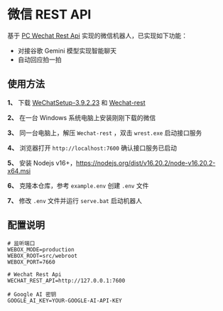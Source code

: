# 微信 REST API

基于 [PC Wechat Rest Api](https://github.com/opentdp/wechat-rest) 实现的微信机器人，已实现如下功能：

- 对接谷歌 Gemini 模型实现智能聊天
- 自动回应拍一拍

## 使用方法

**1、** 下载 [WeChatSetup-3.9.2.23](https://github.com/opentdp/wechat-rest/releases/download/v0.0.1/WeChatSetup-3.9.2.23.exe) 和 [Wechat-rest](https://github.com/opentdp/wechat-rest/releases/download/v0.4.4/wechat-rest.zip)

**2、** 在一台 Windows 系统电脑上安装刚刚下载的微信

**3、** 同一台电脑上，解压 `Wechat-rest` ，双击 `wrest.exe` 启动接口服务

**4、** 浏览器打开 `http://localhost:7600` 确认接口服务已启动

**5、** 安装 Nodejs v16+，<https://nodejs.org/dist/v16.20.2/node-v16.20.2-x64.msi>

**6、** 克隆本仓库，参考 `example.env` 创建 `.env` 文件

**7、** 修改 `.env` 文件并运行 `serve.bat` 启动机器人

## 配置说明

```shell
# 监听端口
WEBOX_MODE=production
WEBOX_ROOT=src/webroot
WEBOX_PORT=7660

# Wechat Rest Api
WECHAT_REST_API=http://127.0.0.1:7600

# Google AI 密钥
GOOGLE_AI_KEY=YOUR-GOOGLE-AI-API-KEY
```
